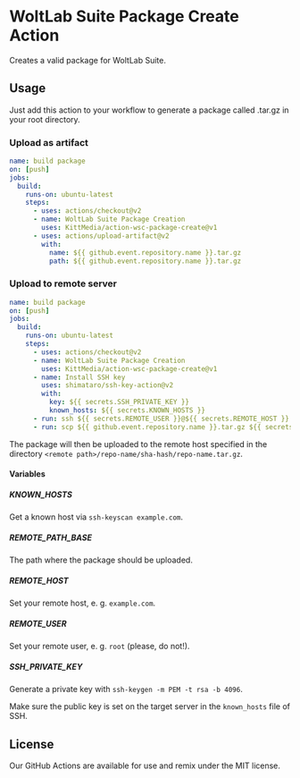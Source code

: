 # WoltLab Suite Package Create Action

Creates a valid package for WoltLab Suite.

## Usage

Just add this action to your workflow to generate a package called <repository-name>.tar.gz in your root directory.

### Upload as artifact

```yaml
name: build package
on: [push]
jobs:
  build:
    runs-on: ubuntu-latest
    steps:
      - uses: actions/checkout@v2
      - name: WoltLab Suite Package Creation
        uses: KittMedia/action-wsc-package-create@v1
      - uses: actions/upload-artifact@v2
        with:
          name: ${{ github.event.repository.name }}.tar.gz
          path: ${{ github.event.repository.name }}.tar.gz
```

### Upload to remote server

```yaml
name: build package
on: [push]
jobs:
  build:
    runs-on: ubuntu-latest
    steps:
      - uses: actions/checkout@v2
      - name: WoltLab Suite Package Creation
        uses: KittMedia/action-wsc-package-create@v1
      - name: Install SSH key
        uses: shimataro/ssh-key-action@v2
        with:
          key: ${{ secrets.SSH_PRIVATE_KEY }}
          known_hosts: ${{ secrets.KNOWN_HOSTS }}
      - run: ssh ${{ secrets.REMOTE_USER }}@${{ secrets.REMOTE_HOST }} "mkdir -p ${{ secrets.REMOTE_PATH_BASE }}/${{ github.event.repository.name }}/${{ github.sha }}"
      - run: scp ${{ github.event.repository.name }}.tar.gz ${{ secrets.REMOTE_USER }}@${{ secrets.REMOTE_HOST }}:${{ secrets.REMOTE_PATH_BASE }}/${{ github.event.repository.name }}/${{ github.sha }}
```

The package will then be uploaded to the remote host specified in the directory `<remote path>/repo-name/sha-hash/repo-name.tar.gz`.

#### Variables

##### KNOWN_HOSTS

Get a known host via `ssh-keyscan example.com`.

##### REMOTE_PATH_BASE

The path where the package should be uploaded.

##### REMOTE_HOST

Set your remote host, e. g. `example.com`.

##### REMOTE_USER

Set your remote user, e. g. `root` (please, do not!).

##### SSH_PRIVATE_KEY

Generate a private key with `ssh-keygen -m PEM -t rsa -b 4096`.

Make sure the public key is set on the target server in the `known_hosts` file of SSH.

## License

Our GitHub Actions are available for use and remix under the MIT license.
